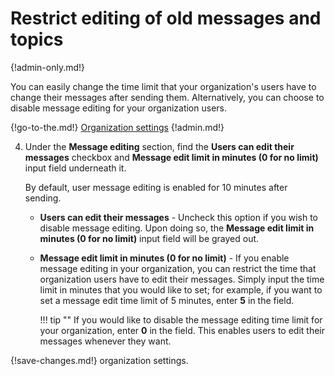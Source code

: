 # Restrict editing of old messages and topics

{!admin-only.md!}

You can easily change the time limit that your organization's users have to
change their messages after sending them. Alternatively, you can choose to
disable message editing for your organization users.

{!go-to-the.md!} [Organization settings](/#organization/organization-settings)
{!admin.md!}

4. Under the **Message editing** section, find the **Users can edit their messages**
checkbox and **Message edit limit in minutes (0 for no limit)** input field
underneath it.

    By default, user message editing is enabled for 10 minutes after sending.

    * **Users can edit their messages** - Uncheck this option if you wish to
    disable message editing. Upon doing so, the **Message edit limit in minutes (0 for no limit)**
    input field will be grayed out.

    * **Message edit limit in minutes (0 for no limit)** - If you enable message
    editing in your organization, you can restrict the time that organization
    users have to edit their messages. Simply input the time limit in minutes
    that you would like to set; for example, if you want to set a message edit
    time limit of 5 minutes, enter **5** in the field.

        !!! tip ""
            If you would like to disable the message editing time limit for your
            organization, enter **0** in the field. This enables users to edit
            their messages whenever they want.

{!save-changes.md!} organization settings.
